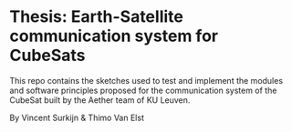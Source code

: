 # Thesis: Earth-Satellite communication system for CubeSats

This repo contains the sketches used to test and implement the modules 
and software principles proposed for the communication system of the 
CubeSat built by the Aether team of KU Leuven.

By Vincent Surkijn & Thimo Van Elst
